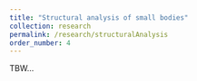 ```yaml
---
title: "Structural analysis of small bodies"
collection: research
permalink: /research/structuralAnalysis
order_number: 4
---
```

TBW...

<!-- image1: "/images/Phaethon_topshape_rho1000.png"
image2: "/images/Phaethon_sphere_rho1500.png"
image3: "/images/massShedding_schematic.png" -->
